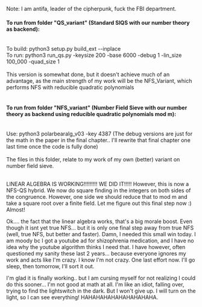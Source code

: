 Note: I am antifa, leader of the cipherpunk, fuck the FBI department. 

#### To run from folder "QS_variant" (Standard SIQS with our number theory as backend):</br></br>
To build: python3 setup.py build_ext --inplace</br>
To run: python3 run_qs.py -keysize 200 -base 6000 -debug 1 -lin_size 100_000 -quad_size 1</br></br>
This version is somewhat done, but it doesn't achieve much of an advantage, as the main strength of my work will be the NFS_Variant, which performs NFS with reducible quadratic polynomials<br><br>
#### To run from folder "NFS_variant" (Number Field Sieve with our number theory as backend using reducible quadratic polynomials mod m):</br></br>
Use: python3 polarbearalg_v03 -key 4387 (The debug versions are just for the math in the paper in the final chapter.. I'll rewrite that final chapter one last time once the code is fully done)</br></br>
The files in this folder, relate to my work of my own (better) variant on number field sieve.</br></br>

LINEAR ALGEBRA IS WORKING!!!!!!!!! WE DID IT!!!!! However, this is now a NFS-QS hybrid. We now do square finding in the integers on both sides of the congruence. However, one side we should reduce that to mod m and take a square root over a finite field. Let me figure out this final step now :) Almost!

Ok.... the fact that the linear algebra works, that's a big morale boost. Even though it isnt yet true NFS... but it is only one final step away from true NFS (well, true NFS, but better and faster).
Damn, I needed this small win today. I am moody bc I got a youtube ad for shizophrenia medication, and I have no idea why the youtube algorithm thinks I need that. I have however, often questioned my sanity these last 2 years... because everyone ignores my work and acts like I'm crazy. I know I'm not crazy. One last effort now. I'll go sleep, then tomorrow, I'll sort it out. 

I'm glad it is finally working.. but I am cursing myself for not realizing I could do this sooner... I'm not good at math at all. I'm like an idiot, falling over, trying to find the lightswitch in the dark. But I won't give up. I will turn on the light, so I can see everything! HAHAHAHAHAHAHAHAHAHA.
